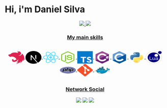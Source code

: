 # Hi, i'm Daniel Silva


<div align="center">
  <a href="https://github.com/Daniel-D3V">
  <img height="167em" src="https://github-readme-stats.vercel.app/api?username=Daniel-D3V&show_icons=true&theme=midnight-purple&include_all_commits=true&count_private=true"/>
  <img height="167em" src="https://github-readme-stats.vercel.app/api/top-langs/?username=Daniel-D3V&layout=compact&langs_count=7&theme=midnight-purple"/>
<div>

###  My main skills

</div class=langueges>
  <div style="display: inline_block"><br>
  <img align="center" alt="NESTJS" height="40" width="50" src="https://raw.githubusercontent.com/devicons/devicon/master/icons/nestjs/nestjs-plain.svg">
  <img align="center" alt="NEXTJS" height="40" width="50" src="https://raw.githubusercontent.com/devicons/devicon/master/icons/nextjs/nextjs-original.svg">
  <img align="center" alt="React" height="40" width="50" src="https://raw.githubusercontent.com/devicons/devicon/master/icons/react/react-original.svg">
  <img align="center" alt="NodeJs" height="40" width="50" src="https://raw.githubusercontent.com/devicons/devicon/master/icons/nodejs/nodejs-original.svg">
    <img align="center" alt="Typescript" height="40" width="50" src="https://raw.githubusercontent.com/devicons/devicon/master/icons/typescript/typescript-original.svg">
    <img align="center" alt="Csharp" height="40" width="50"
      src="https://raw.githubusercontent.com/devicons/devicon/master/icons/csharp/csharp-original.svg">
    <img align="center" alt="C++" height="40" width="50"
      src="https://raw.githubusercontent.com/devicons/devicon/master/icons/c/c-original.svg">
    <img align="center" alt="Python" height="40" width="50"
      src="https://raw.githubusercontent.com/devicons/devicon/master/icons/python/python-original.svg">
    <img align="center" alt="Lua" height="40" width="50"
      src="https://raw.githubusercontent.com/devicons/devicon/master/icons/lua/lua-original-wordmark.svg">
    <img align="center" alt="Php" height="40" width="50"
      src="https://raw.githubusercontent.com/devicons/devicon/master/icons/php/php-original.svg">
    <img align="center" alt="Git" height="40" width="50"
      src="https://github.com/devicons/devicon/raw/master/icons/git/git-original.svg">
    <img align="center" alt="Docker" height="40" width="50"
      src="https://raw.githubusercontent.com/devicons/devicon/master/icons/docker/docker-original.svg">
</div>
  
##
  
### Network Social
<div>
<a href="https://www.instagram.com/felipebarroso299/" target="_blank"><img src="https://img.shields.io/badge/-Instagram-%23E4405F?style=for-the-badge&logo=instagram&logoColor=white" target="_blank"></a>
<a href = "mailto:josealmironettto@gmail.com">
  <img src="https://img.shields.io/badge/-Gmail-%23333?style=for-the-badge&logo=gmail&logoColor=white" target="_blank"></a>
<a href="https://www.linkedin.com/in/felipe-barroso-b4052021b/"><img src="https://img.shields.io/badge/-LinkedIn-%230077B5?style=for-the-badge&logo=linkedin&logoColor=white" target="_blank"></a>
